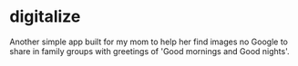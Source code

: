 # digitalize

Another simple app built for my mom to help her find images no Google to share in family groups with greetings of 'Good mornings and Good nights'.
